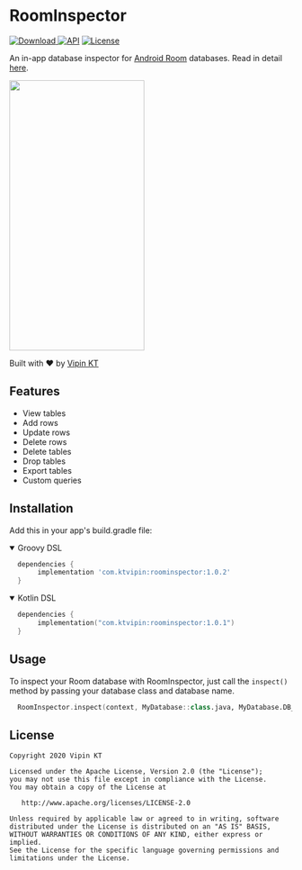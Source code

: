 # RoomInspector 

[ ![Download](https://api.bintray.com/packages/ktvipin27/RoomInspector/com.ktvipin.roominspector/images/download.svg) ](https://bintray.com/ktvipin27/RoomInspector/com.ktvipin.roominspector/_latestVersion)
[![API](https://img.shields.io/badge/API-19%2B-brightgreen.svg?style=flat)](https://android-arsenal.com/api?level=19) [![License](https://img.shields.io/badge/License-Apache%202.0-blue.svg)](https://github.com/zerobranch/android-remote-debugger/blob/master/LICENSE)

An in-app database inspector for [Android Room](https://developer.android.com/topic/libraries/architecture/room) databases.
Read in detail [here](https://medium.com/@ktvipin27/inspect-your-room-database-with-room-inspector-b8d961bf311d).

<img src="https://github.com/ktvipin27/RoomInspector/blob/master/preview/preview.gif?raw=true" width="240" height="480" />

Built with ❤︎ by [Vipin KT](https://twitter.com/ktvipin27)

## Features

* View tables
* Add rows
* Update rows
* Delete rows
* Delete tables
* Drop tables
* Export tables
* Custom queries

## Installation

Add this in your app's build.gradle file:

<details open>
<summary>Groovy DSL</summary>
  
```groovy
  dependencies {
       implementation 'com.ktvipin:roominspector:1.0.2'
  }
```

</details>
<details open>
<summary>Kotlin DSL</summary>
  
```kotlin
  dependencies {
       implementation("com.ktvipin:roominspector:1.0.1")
  }
```

</details>

## Usage

To inspect your Room database with RoomInspector, just call the `inspect()` method by passing your database class and database name.

```kotlin
  RoomInspector.inspect(context, MyDatabase::class.java, MyDatabase.DB_NAME)
```

## License    

    Copyright 2020 Vipin KT

    Licensed under the Apache License, Version 2.0 (the "License");
    you may not use this file except in compliance with the License.
    You may obtain a copy of the License at

       http://www.apache.org/licenses/LICENSE-2.0

    Unless required by applicable law or agreed to in writing, software
    distributed under the License is distributed on an "AS IS" BASIS,
    WITHOUT WARRANTIES OR CONDITIONS OF ANY KIND, either express or implied.
    See the License for the specific language governing permissions and
    limitations under the License.
